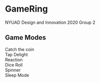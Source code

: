 # GameRing

NYUAD Design and Innovation 2020 Group 2


## Game Modes

Catch the coin <br />
Tap Delight <br />
Reaction <br />
Dice Roll <br />
Spinner <br />
Sleep Mode <br />
